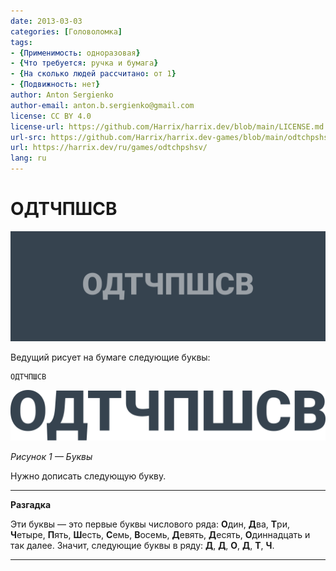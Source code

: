 ```yaml
---
date: 2013-03-03
categories: [Головоломка]
tags:
- {Применимость: одноразовая}
- {Что требуется: ручка и бумага}
- {На сколько людей рассчитано: от 1}
- {Подвижность: нет}
author: Anton Sergienko
author-email: anton.b.sergienko@gmail.com
license: CC BY 4.0
license-url: https://github.com/Harrix/harrix.dev/blob/main/LICENSE.md
url-src: https://github.com/Harrix/harrix.dev-games/blob/main/odtchpshsv/odtchpshsv.md
url: https://harrix.dev/ru/games/odtchpshsv/
lang: ru
---
```


# ОДТЧПШСВ

![Featured image](featured-image.svg)

Ведущий рисует на бумаге следующие буквы:

```text
ОДТЧПШСВ
```

![Буквы](img/problem.svg)

_Рисунок 1 — Буквы_

Нужно дописать следующую букву.

---

**Разгадка** <!-- !details -->

Эти буквы — это первые буквы числового ряда: **О**дин, **Д**ва, **Т**ри, **Ч**етыре, **П**ять, **Ш**есть, **С**емь, **В**осемь, **Д**евять, **Д**есять, **О**диннадцать и так далее. Значит, следующие буквы в ряду: **Д**, **Д**, **О**, **Д**, **Т**, **Ч**.

---
